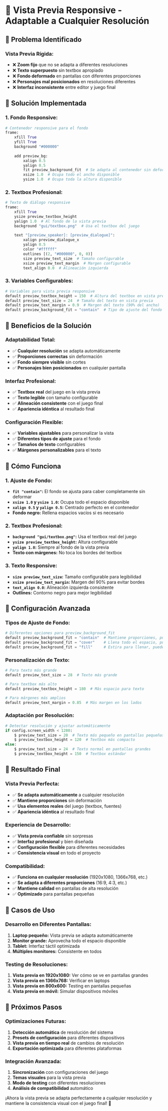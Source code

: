 # 🎯 Vista Previa Responsive - Adaptable a Cualquier Resolución

## 🎯 **Problema Identificado**

### **Vista Previa Rígida:**
- ❌ **Zoom fijo** que no se adapta a diferentes resoluciones
- ❌ **Texto superpuesto** sin textbox apropiado
- ❌ **Fondo deformado** en pantallas con diferentes proporciones
- ❌ **Personajes mal posicionados** en resoluciones diferentes
- ❌ **Interfaz inconsistente** entre editor y juego final

## 🔧 **Solución Implementada**

### **1. Fondo Responsive:**
```python
# Contenedor responsive para el fondo
frame:
    xfill True
    yfill True
    background "#000000"
    
    add preview_bg:
        xalign 0.5
        yalign 0.5
        fit preview_background_fit  # Se adapta al contenedor sin deformar
        xsize 1.0  # Ocupa todo el ancho disponible
        ysize 1.0  # Ocupa toda la altura disponible
```

### **2. Textbox Profesional:**
```python
# Texto de diálogo responsive
frame:
    xfill True
    ysize preview_textbox_height
    yalign 1.0  # Al fondo de la vista previa
    background "gui/textbox.png"  # Usa el textbox del juego
    
    text "[preview_speaker]: [preview_dialogue]":
        xalign preview_dialogue_x
        yalign 0.5
        color "#ffffff"
        outlines [(2, "#000000", 0, 0)]
        size preview_text_size  # Tamaño configurable
        xsize preview_text_margin  # Margen configurable
        text_align 0.0  # Alineación izquierda
```

### **3. Variables Configurables:**
```python
# Variables para vista previa responsive
default preview_textbox_height = 150  # Altura del textbox en vista previa
default preview_text_size = 24  # Tamaño del texto en vista previa
default preview_text_margin = 0.9  # Margen del texto (90% del ancho)
default preview_background_fit = "contain"  # Tipo de ajuste del fondo
```

## 🎯 **Beneficios de la Solución**

### **Adaptabilidad Total:**
- ✅ **Cualquier resolución** se adapta automáticamente
- ✅ **Proporciones correctas** sin deformación
- ✅ **Fondo siempre visible** sin cortes
- ✅ **Personajes bien posicionados** en cualquier pantalla

### **Interfaz Profesional:**
- ✅ **Textbox real** del juego en la vista previa
- ✅ **Texto legible** con tamaño configurable
- ✅ **Alineación consistente** con el juego final
- ✅ **Apariencia idéntica** al resultado final

### **Configuración Flexible:**
- ✅ **Variables ajustables** para personalizar la vista
- ✅ **Diferentes tipos de ajuste** para el fondo
- ✅ **Tamaños de texto** configurables
- ✅ **Márgenes personalizables** para el texto

## 🎯 **Cómo Funciona**

### **1. Ajuste de Fondo:**
- **`fit "contain"`:** El fondo se ajusta para caber completamente sin deformar
- **`xsize 1.0` y `ysize 1.0`:** Ocupa todo el espacio disponible
- **`xalign 0.5` y `yalign 0.5`:** Centrado perfecto en el contenedor
- **Fondo negro:** Rellena espacios vacíos si es necesario

### **2. Textbox Profesional:**
- **`background "gui/textbox.png"`:** Usa el textbox real del juego
- **`ysize preview_textbox_height`:** Altura configurable
- **`yalign 1.0`:** Siempre al fondo de la vista previa
- **Texto con márgenes:** No toca los bordes del textbox

### **3. Texto Responsive:**
- **`size preview_text_size`:** Tamaño configurable para legibilidad
- **`xsize preview_text_margin`:** Margen del 90% para evitar bordes
- **`text_align 0.0`:** Alineación izquierda consistente
- **Outlines:** Contorno negro para mejor legibilidad

## 🎯 **Configuración Avanzada**

### **Tipos de Ajuste de Fondo:**
```python
# Diferentes opciones para preview_background_fit
default preview_background_fit = "contain"  # Mantiene proporciones, puede dejar espacios
default preview_background_fit = "cover"    # Llena todo el espacio, puede cortar
default preview_background_fit = "fill"     # Estira para llenar, puede deformar
```

### **Personalización de Texto:**
```python
# Para texto más grande
default preview_text_size = 28  # Texto más grande

# Para textbox más alto
default preview_textbox_height = 180  # Más espacio para texto

# Para márgenes más amplios
default preview_text_margin = 0.85  # Más margen en los lados
```

### **Adaptación por Resolución:**
```python
# Detectar resolución y ajustar automáticamente
if config.screen_width < 1280:
    $ preview_text_size = 20  # Texto más pequeño en pantallas pequeñas
    $ preview_textbox_height = 120  # Textbox más compacto
else:
    $ preview_text_size = 24  # Texto normal en pantallas grandes
    $ preview_textbox_height = 150  # Textbox estándar
```

## 🎯 **Resultado Final**

### **Vista Previa Perfecta:**
- ✅ **Se adapta automáticamente** a cualquier resolución
- ✅ **Mantiene proporciones** sin deformación
- ✅ **Usa elementos reales** del juego (textbox, fuentes)
- ✅ **Apariencia idéntica** al resultado final

### **Experiencia de Desarrollo:**
- ✅ **Vista previa confiable** sin sorpresas
- ✅ **Interfaz profesional** y bien diseñada
- ✅ **Configuración flexible** para diferentes necesidades
- ✅ **Consistencia visual** en todo el proyecto

### **Compatibilidad:**
- ✅ **Funciona en cualquier resolución** (1920x1080, 1366x768, etc.)
- ✅ **Se adapta a diferentes proporciones** (16:9, 4:3, etc.)
- ✅ **Mantiene calidad** en pantallas de alta resolución
- ✅ **Optimizado** para pantallas pequeñas

## 🎯 **Casos de Uso**

### **Desarrollo en Diferentes Pantallas:**
1. **Laptop pequeño:** Vista previa se adapta automáticamente
2. **Monitor grande:** Aprovecha todo el espacio disponible
3. **Tablet:** Interfaz táctil optimizada
4. **Múltiples monitores:** Consistente en todos

### **Testing de Resoluciones:**
1. **Vista previa en 1920x1080:** Ver cómo se ve en pantallas grandes
2. **Vista previa en 1366x768:** Verificar en laptops
3. **Vista previa en 800x600:** Testing en pantallas pequeñas
4. **Vista previa en móvil:** Simular dispositivos móviles

## 🎯 **Próximos Pasos**

### **Optimizaciones Futuras:**
1. **Detección automática** de resolución del sistema
2. **Presets de configuración** para diferentes dispositivos
3. **Vista previa en tiempo real** de cambios de resolución
4. **Exportación optimizada** para diferentes plataformas

### **Integración Avanzada:**
1. **Sincronización** con configuraciones del juego
2. **Temas visuales** para la vista previa
3. **Modo de testing** con diferentes resoluciones
4. **Análisis de compatibilidad** automático

¡Ahora la vista previa se adapta perfectamente a cualquier resolución y mantiene la consistencia visual con el juego final! 🎯
